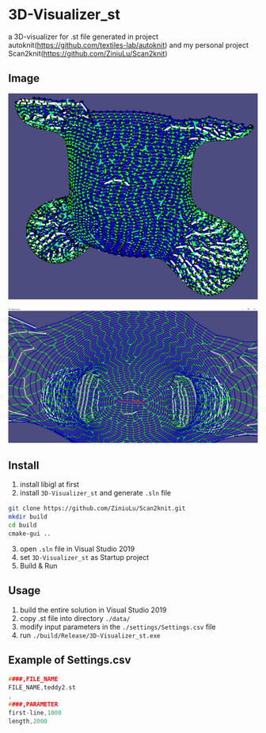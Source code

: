 # 3D-Visualizer_st
a 3D-visualizer for .st file generated in project autoknit(https://github.com/textiles-lab/autoknit) and my personal project Scan2knit(https://github.com/ZiniuLu/Scan2knit)

## Image

![1](image/1.JPG)

![2](image/2.JPG)



## Install

1. install libigl at first
2. install `3D-Visualizer_st` and generate `.sln` file

```bash
git clone https://github.com/ZiniuLu/Scan2knit.git
mkdir build
cd build
cmake-gui ..
```

3. open `.sln` file in Visual Studio 2019
4. set `3D-Visualizer_st` as Startup project
5. Build & Run

## Usage

1. build the entire solution in Visual Studio 2019
2. copy .st file into directory `./data/`
3. modify input parameters in the `./settings/Settings.csv` file
4. run `./build/Release/3D-Visualizer_st.exe`

## Example of  Settings.csv

```c++
####,FILE_NAME
FILE_NAME,teddy2.st
,
####,PARAMETER
first-line,1000
length,2000
```


